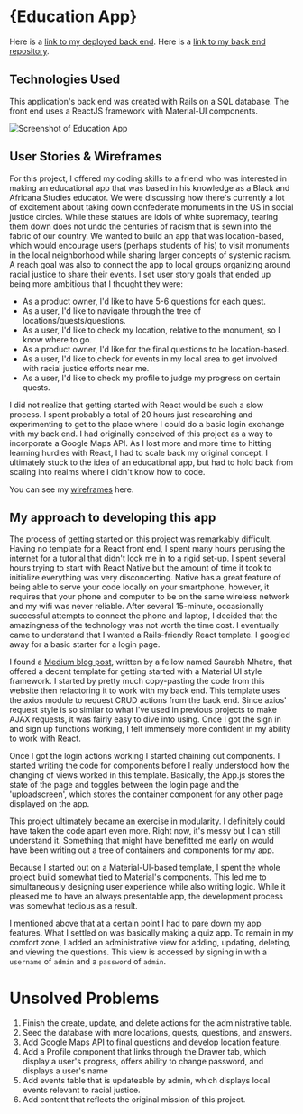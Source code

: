 # {Education App}

Here is a [link to my deployed back end](https://monument-app.herokuapp.com/).
Here is a [link to my back end repository](https://github.com/itbeauregard/final-back-end).

## Technologies Used

This application's back end was created with Rails on a SQL database. The front end uses a ReactJS framework with Material-UI components.

![Screenshot of Education App](https://i.imgur.com/UMkosgl.png)

## User Stories & Wireframes

For this project, I offered my coding skills to a friend who was interested in making an educational app that was based in his knowledge as a Black and Africana Studies educator. We were discussing how there's currently a lot of excitement about taking down confederate monuments in the US in social justice circles. While these statues are idols of white supremacy, tearing them down does not undo the centuries of racism that is sewn into the fabric of our country. We wanted to build an app that was location-based, which would encourage users (perhaps students of his) to visit monuments in the local neighborhood while sharing larger concepts of systemic racism. A reach goal was also to connect the app to local groups organizing around racial justice to share their events. I set user story goals that ended up being more ambitious that I thought they were:

* As a product owner, I'd like to have 5-6 questions for each quest.
* As a user, I'd like to navigate through the tree of locations/quests/questions.
* As a user, I'd like to check my location, relative to the monument, so I know where to go.
* As a product owner, I'd like for the final questions to be location-based.
* As a user, I'd like to check for events in my local area to get involved with racial justice efforts near me.
* As a user, I'd like to check my profile to judge my progress on certain quests.

I did not realize that getting started with React would be such a slow process. I spent probably a total of 20 hours just researching and experimenting to get to the place where I could do a basic login exchange with my back end. I had originally conceived of this project as a way to incorporate a Google Maps API. As I lost more and more time to hitting learning hurdles with React, I had to scale back my original concept. I ultimately stuck to the idea of an educational app, but had to hold back from scaling into realms where I didn't know how to code.

You can see my [wireframes](https://imgur.com/a/2XIvb) here.

## My approach to developing this app

The process of getting started on this project was remarkably difficult. Having no template for a React front end, I spent many hours perusing the internet for a tutorial that didn't lock me in to a rigid set-up. I spent several hours trying to start with React Native but the amount of time it took to initialize everything was very disconcerting. Native has a great feature of being able to serve your code locally on your smartphone, however, it requires that your phone and computer to be on the same wireless network and my wifi was never reliable. After several 15-minute, occasionally successful attempts to connect the phone and laptop, I decided that the amazingness of the technology was not worth the time cost. I eventually came to understand that I wanted a Rails-friendly React template. I googled away for a basic starter for a login page.

I found a [Medium blog post](https://medium.com/technoetics/create-basic-login-forms-using-create-react-app-module-in-reactjs-511b9790dede), written by a fellow named Saurabh Mhatre, that offered a decent template for getting started with a Material UI style framework. I started by pretty much copy-pasting the code from this website then refactoring it to work with my back end. This template uses the axios module to request CRUD actions from the back end. Since axios' request style is so similar to what I've used in previous projects to make AJAX requests, it was fairly easy to dive into using. Once I got the sign in and sign up functions working, I felt immensely more confident in my ability to work with React.

Once I got the login actions working I started chaining out components. I started writing the code for components before I really understood how the changing of views worked in this template. Basically, the App.js stores the state of the page and toggles between the login page and the 'uploadscreen', which stores the container component for any other page displayed on the app.

This project ultimately became an exercise in modularity. I definitely could have taken the code apart even more. Right now, it's messy but I can still understand it. Something that might have benefitted me early on would have been writing out a tree of containers and components for my app.

Because I started out on a Material-UI-based template, I spent the whole project build somewhat tied to Material's components. This led me to simultaneously designing user experience while also writing logic. While it pleased me to have an always presentable app, the development process was somewhat tedious as a result.

I mentioned above that at a certain point I had to pare down my app features. What I settled on was basically making a quiz app. To remain in my comfort zone, I added an administrative view for adding, updating, deleting, and viewing the questions. This view is accessed by signing in with a `username` of `admin` and a `password` of `admin`.

# Unsolved Problems

1. Finish the create, update, and delete actions for the administrative table.
2. Seed the database with more locations, quests, questions, and answers.
3. Add Google Maps API to final questions and develop location feature.
4. Add a Profile component that links through the Drawer tab, which display a user's progress, offers ability to change password, and displays a user's name
5. Add events table that is updateable by admin, which displays local events relevant to racial justice.
6. Add content that reflects the original mission of this project.
